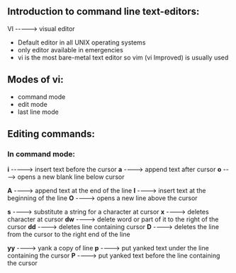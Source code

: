 ## Introduction to command line text-editors:
VI -----> visual editor
- Default editor in all UNIX operating systems
- only editor available in emergencies
- vi is the most bare-metal text editor so vim (vi Improved) is usually used
## Modes of vi:
- command mode
- edit mode
- last line mode
## Editing commands:

### In command mode:

**i**  -----> insert text before the cursor
**a** ----> append text after cursor
**o**  ----> opens a new blank line below cursor

**A**  ----> append text at the end of the line
**I**  ----> insert text at the beginning of the line
**O**  ----> opens a new line above the cursor

**s** ----> substitute a string for a character at cursor
**x** ----> deletes character at cursor
**dw** ----> delete word or part of it to the right of the cursor
**dd** ----> deletes line containing cursor
**D** ----> deletes the line from the cursor to the right end of the line

**yy** ----> yank a copy of line
**p** ----> put yanked text under the line containing the cursor
**P** ----> put yanked text before the line containing the cursor




